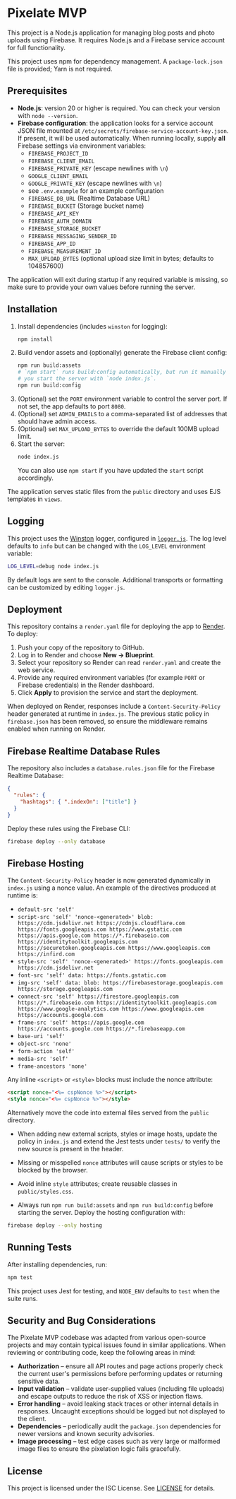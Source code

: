 # Pixelate MVP

This project is a Node.js application for managing blog posts and photo uploads using Firebase. It requires Node.js and a Firebase service account for full functionality.

This project uses npm for dependency management. A `package-lock.json` file is provided; Yarn is not required.

## Prerequisites

- **Node.js**: version 20 or higher is required. You can check your version with `node --version`.
- **Firebase configuration**: the application looks for a service account JSON
  file mounted at `/etc/secrets/firebase-service-account-key.json`. If present,
  it will be used automatically. When running locally, supply **all** Firebase
  settings via environment variables:
  - `FIREBASE_PROJECT_ID`
  - `FIREBASE_CLIENT_EMAIL`
  - `FIREBASE_PRIVATE_KEY` (escape newlines with `\n`)
  - `GOOGLE_CLIENT_EMAIL`
  - `GOOGLE_PRIVATE_KEY` (escape newlines with `\n`)
  - see `.env.example` for an example configuration
  - `FIREBASE_DB_URL` (Realtime Database URL)
  - `FIREBASE_BUCKET` (Storage bucket name)
  - `FIREBASE_API_KEY`
  - `FIREBASE_AUTH_DOMAIN`
  - `FIREBASE_STORAGE_BUCKET`
  - `FIREBASE_MESSAGING_SENDER_ID`
  - `FIREBASE_APP_ID`
  - `FIREBASE_MEASUREMENT_ID`
  - `MAX_UPLOAD_BYTES` (optional upload size limit in bytes; defaults to 104857600)

The application will exit during startup if any required variable is missing,
so make sure to provide your own values before running the server.

## Installation

1. Install dependencies (includes `winston` for logging):
   ```bash
   npm install
   ```
2. Build vendor assets and (optionally) generate the Firebase client config:
   ```bash
   npm run build:assets
   # `npm start` runs build:config automatically, but run it manually if
   # you start the server with `node index.js`.
   npm run build:config
   ```
3. (Optional) set the `PORT` environment variable to control the server port. If not set, the app defaults to port `8080`.
4. (Optional) set `ADMIN_EMAILS` to a comma-separated list of addresses that should have admin access.
5. (Optional) set `MAX_UPLOAD_BYTES` to override the default 100MB upload limit.
6. Start the server:
   ```bash
   node index.js
   ```
   You can also use `npm start` if you have updated the `start` script accordingly.

The application serves static files from the `public` directory and uses EJS templates in `views`.

## Logging

This project uses the [Winston](https://github.com/winstonjs/winston) logger, configured in
[`logger.js`](logger.js). The log level defaults to `info` but can be changed with
the `LOG_LEVEL` environment variable:

```bash
LOG_LEVEL=debug node index.js
```

By default logs are sent to the console. Additional transports or formatting can
be customized by editing `logger.js`.

## Deployment

This repository contains a `render.yaml` file for deploying the app to
[Render](https://render.com). To deploy:

1. Push your copy of the repository to GitHub.
2. Log in to Render and choose **New &rarr; Blueprint**.
3. Select your repository so Render can read `render.yaml` and create the web
   service.
4. Provide any required environment variables (for example `PORT` or Firebase
   credentials) in the Render dashboard.
5. Click **Apply** to provision the service and start the deployment.

When deployed on Render, responses include a `Content-Security-Policy`
header generated at runtime in `index.js`. The previous static policy in
`firebase.json` has been removed, so ensure the middleware remains
enabled when running on Render.

## Firebase Realtime Database Rules

The repository also includes a `database.rules.json` file for the Firebase
Realtime Database:

```json
{
  "rules": {
    "hashtags": { ".indexOn": ["title"] }
  }
}
```

Deploy these rules using the Firebase CLI:

```bash
firebase deploy --only database
```

## Firebase Hosting

The `Content-Security-Policy` header is now generated dynamically in
`index.js` using a nonce value. An example of the directives produced at
runtime is:

- `default-src 'self'`
- `script-src 'self' 'nonce-<generated>' blob: https://cdn.jsdelivr.net https://cdnjs.cloudflare.com https://fonts.googleapis.com https://www.gstatic.com https://apis.google.com https://*.firebaseio.com https://identitytoolkit.googleapis.com https://securetoken.googleapis.com https://www.googleapis.com https://infird.com`
- `style-src 'self' 'nonce-<generated>' https://fonts.googleapis.com https://cdn.jsdelivr.net`
- `font-src 'self' data: https://fonts.gstatic.com`
- `img-src 'self' data: blob: https://firebasestorage.googleapis.com https://storage.googleapis.com`
- `connect-src 'self' https://firestore.googleapis.com https://*.firebaseio.com https://identitytoolkit.googleapis.com https://www.google-analytics.com https://www.googleapis.com https://accounts.google.com`
- `frame-src 'self' https://apis.google.com https://accounts.google.com https://*.firebaseapp.com`
- `base-uri 'self'`
- `object-src 'none'`
- `form-action 'self'`
- `media-src 'self'`
- `frame-ancestors 'none'`

Any inline `<script>` or `<style>` blocks must include the nonce attribute:
```html
<script nonce="<%= cspNonce %>"></script>
<style nonce="<%= cspNonce %>"></style>
```
Alternatively move the code into external files served from the `public`
directory.

- When adding new external scripts, styles or image hosts, update the policy in
  `index.js` and extend the Jest tests under `tests/` to verify the new source
  is present in the header.
- Missing or misspelled `nonce` attributes will cause scripts or styles to be
  blocked by the browser.

- Avoid inline `style` attributes; create reusable classes in `public/styles.css`.
- Always run `npm run build:assets` and `npm run build:config` before starting the server.
Deploy the hosting configuration with:

```bash
firebase deploy --only hosting
```

## Running Tests

After installing dependencies, run:

```bash
npm test
```

This project uses Jest for testing, and `NODE_ENV` defaults to `test` when the suite runs.

## Security and Bug Considerations

The Pixelate MVP codebase was adapted from various open-source projects and
may contain typical issues found in similar applications. When reviewing or
contributing code, keep the following areas in mind:

- **Authorization** – ensure all API routes and page actions properly check the
  current user's permissions before performing updates or returning sensitive
  data.
- **Input validation** – validate user-supplied values (including file uploads)
  and escape outputs to reduce the risk of XSS or injection flaws.
- **Error handling** – avoid leaking stack traces or other internal details in
  responses. Uncaught exceptions should be logged but not displayed to the
  client.
- **Dependencies** – periodically audit the `package.json` dependencies for
  newer versions and known security advisories.
- **Image processing** – test edge cases such as very large or malformed image
  files to ensure the pixelation logic fails gracefully.


## License

This project is licensed under the ISC License. See [LICENSE](LICENSE) for details.
